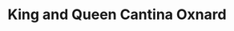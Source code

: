 ---
layout: place
title: "King and Queen Cantina Oxnard"
permalink: /california/oxnard/king-and-queen-cantina-oxnard.html
stateAbbr: CA
stateName: California
cityName: Oxnard
seo:
  name: "King and Queen Cantina Oxnard"
  type: Restaurant
  links: null
description: "King and Queen Cantina Oxnard serves delicious sushi in Oxnard, California. Try fresh Japanese dishes for a great dining experience. "
place_id: ChIJYS1xcuhN6IARy_n5m5V7NHQ
photos:
  - name: >-
      places/ChIJYS1xcuhN6IARy_n5m5V7NHQ/photos/AeeoHcJnQ39fs0nDYhAl4_BOxC4mdHUX5Ru7YgxmD6ndW0IZCV92ewJFkpvxqATZOrZ9GrobhVve66YxUehFqWwnxaQvy5tFERLefHt1Cy5lFgG5uc122JecFmlXD10o9ta0nry183vOaI0QWaEpm8_EJC6kmjY5VPuRc_ZKdZMXuS090nnX371OZSx3eKzpzszmMX5E_nUYiYLwP8Y-1KjmE-XLEc3FhfSSjo8btGRVvPlySi-oYGFzsREG_a2C2RhKRfAAYhU073DNy0IZvIDnZd7whpXiYRfr1kLYbLC8EP86g2I-qhUvzxjni6M3nva3Wvk1IeUC7ppww3BNj3FWZJyu-ZJ4h2Tix1xV1u0qoMIw6ewC7ysplTAIzqdSC_SKcsuL2va6vJCUfikf9ueFIf4YAHjyVnOU2HQdyjLY6v2_OA
    widthPx: 3024
    heightPx: 4032
    authorAttributions:
      - displayName: Wardenclyff3
        uri: https://maps.google.com/maps/contrib/110155022355854106456
        photoUri: >-
          https://lh3.googleusercontent.com/a-/ALV-UjUt5q8Pw1EWhBcGvVkqhf6eC_7fuz4Kx9gZKetfPGXnf2DwWBIV=s100-p-k-no-mo
    flagContentUri: >-
      https://www.google.com/local/imagery/report/?cb_client=maps_api_places.places_api&image_key=!1e10!2sCIHM0ogKEICAgICh-N3aOg&hl=en-US
    googleMapsUri: >-
      https://www.google.com/maps/place//data=!3m4!1e2!3m2!1sCIHM0ogKEICAgICh-N3aOg!2e10!4m2!3m1!1s0x80e84de872712d61:0x74347b959bf9f9cb
  - name: >-
      places/ChIJYS1xcuhN6IARy_n5m5V7NHQ/photos/AeeoHcJ2vgEFmc-FwB-Fj62RPiBQekNvf11wKPZKqESrIn0W1KlX0yqJE7D4LiZ06P72PNa4JRxGHpJf_JZY2JT6ZtA4sygb3jNn-s12B7pHJIaopzrIMGla_d4LewyH8_BWNeeG9JuzVnyLNNYuUv1hS7KboPrWN9NCWrv9XgEC9EJ_N0lEgijLJ7BPMeRSlU5_LoLj6z8jjTzrOvz1iUn6LSeZ0GvXjQsj74tAYX_vKgLI2NcLcbLZfTSYrCJAgk8un3JKV3dzutkqoozwAOvT51Dnwqp_ZxN76Xp4dbZnT3md0GR7nWqYX8fc7m9dj4Ki6Tld16r0e6fn7I1V7Zj-ebRjjd-hMFDDGoqsZbyYdftGKNDVU1y-hWDEidWrPsK7pdx2ncd9C-MaxHMMgIBRgACn-SgFO8RcZsGGDYhGj7gEPY1FLYeVz6aIOzrptQ
    widthPx: 3823
    heightPx: 2625
    authorAttributions:
      - displayName: Reality Studio LLC
        uri: https://maps.google.com/maps/contrib/115633645091529512457
        photoUri: >-
          https://lh3.googleusercontent.com/a-/ALV-UjVjrc5ShZXGwDPH3-Ov3lKxPOko_Bs2Pwi8Aib4ZWC_TEkWAbPGSA=s100-p-k-no-mo
    flagContentUri: >-
      https://www.google.com/local/imagery/report/?cb_client=maps_api_places.places_api&image_key=!1e10!2sCIABIhADycKzdCflJGffh5EADZ1p&hl=en-US
    googleMapsUri: >-
      https://www.google.com/maps/place//data=!3m4!1e2!3m2!1sCIABIhADycKzdCflJGffh5EADZ1p!2e10!4m2!3m1!1s0x80e84de872712d61:0x74347b959bf9f9cb
  - name: >-
      places/ChIJYS1xcuhN6IARy_n5m5V7NHQ/photos/AeeoHcKaxZ5PYjuyfepkKdx5a-Rtkj-j2QU-Kf58JJR2PqmfymQoQvsEQx7wC8NvmWpQcPpRsDZS1wk6ByhTPtWb0TTZuYqPELESZX5Irad-W6V_M5scGI1AFXhiU-wVl10N8-6XSZe3jgmNNO5xZpc60K3RfNwz_xtHbZeb9J7w3LLkH5wJBtth7fGKib44FccNri2Y-VkEzLit57mogPMSQZtRmICCW_hLOT7H1I2FoDJTpnO7VjmBC-QSUTbbQfoxJ1sp5gC7DNnhVuMkVuMm4XWTl71whCG5iQ2OGtcLLjJYjZ8ZcY8_EW_OAtjr6DnD8lOd6-zoIFDVsS30WoL_vR415vLhuZdvZPSmXAXuoSq3hhy_4PV_KAIJMh2xZZ02RMKp7RJ8tRrRUW3B37ZIabFv3_w8hswBwNzrblVS-OY
    widthPx: 4080
    heightPx: 3072
    authorAttributions:
      - displayName: Raymond Carbonneau Robles
        uri: https://maps.google.com/maps/contrib/105923406876161039926
        photoUri: >-
          https://lh3.googleusercontent.com/a-/ALV-UjXgZV0S7gLs3YNKun8iwT9j-2pn4FdW-JhmNKyvwvxJeVCQZnuvrA=s100-p-k-no-mo
    flagContentUri: >-
      https://www.google.com/local/imagery/report/?cb_client=maps_api_places.places_api&image_key=!1e10!2sCIHM0ogKEICAgICbqY3GYg&hl=en-US
    googleMapsUri: >-
      https://www.google.com/maps/place//data=!3m4!1e2!3m2!1sCIHM0ogKEICAgICbqY3GYg!2e10!4m2!3m1!1s0x80e84de872712d61:0x74347b959bf9f9cb
  - name: >-
      places/ChIJYS1xcuhN6IARy_n5m5V7NHQ/photos/AeeoHcLky_vmDeMgkKe_90wuU1Ja5-7qwgVPNyzgQ3l_vGRzDcHpYL_5er6oB4nR7lYF1JgmV2qGsZCxo8Ma-xUGP_nZdRDvY_WF66YS-_iZ6HTn7zZDzzFb2Mo3qFmFB1EWAdxg_9fTuZQJNlKbh9RF7fl_RsIt4BfzwzV1d4JWmBiUq6qdzu2ubLiMfpJHsrSjXNld5szF3p2EFWu9bwSI3RdFWjOpLJHP84gf9IGiErrz3zk7Kq34gk7inYUvLqXTa8VEa4MuTB8BKK3vf4ozkHiLspse4gJRHl1eYT68DiUZlEaolZIT8CazoqmU97bwX5SFDckQk1mCheuP5vW7qO5HXJ4-u7soUobqRfc5YFT115pU7AG0KRAMaeoyfhMDF7YwSMcLaZlAJQss73HGMJ47nFfmywEPLdFv4T-t8BiuAQ
    widthPx: 3024
    heightPx: 4032
    authorAttributions:
      - displayName: Jennifer Lim
        uri: https://maps.google.com/maps/contrib/105060553241431312939
        photoUri: >-
          https://lh3.googleusercontent.com/a-/ALV-UjUJXnrtVvALVvJ4GbseU1KDHYDGmAX_bzh4gFdtEGFQoUbWMTJ_=s100-p-k-no-mo
    flagContentUri: >-
      https://www.google.com/local/imagery/report/?cb_client=maps_api_places.places_api&image_key=!1e10!2sCIHM0ogKEICAgIDn7u65Sw&hl=en-US
    googleMapsUri: >-
      https://www.google.com/maps/place//data=!3m4!1e2!3m2!1sCIHM0ogKEICAgIDn7u65Sw!2e10!4m2!3m1!1s0x80e84de872712d61:0x74347b959bf9f9cb
  - name: >-
      places/ChIJYS1xcuhN6IARy_n5m5V7NHQ/photos/AeeoHcL90ev48bRjr_1gD62xiUq0Y2r-mjWUHkjx7m2l1_6mdarihW0UK9ubt_RmADExMuNMDlvXbPbXCbOukNMXmOX5f9DiJRvFqOMg8MVJ650tSMdSdhTkcIiBH4IpHLIKWg98BkVgSi5D_r3Zfe2GagA4id_kQX77KenBlphCTShcSVim_Ly4kU_MwOdSjSkZN0XJUGP-Q9gi6XcS5GN_jTCF_-MeCExAKG1bYVuWQZ0QLsPYGCh2-m_vC3Ig5UuTJEhdEnugkQlzpG_iXIyb6I53I04b9dvFHs7Ufmfa4jqwCqfnaNn7fcNBo0ffA-8-htrEH0PDij1Rt-B5LrYa8lb4tg9bwBwoK3gBEJ86kKD5H8ZK7K5nLZ8FV9eGbuckY0k5V65zHj1saz6ZPF8nJG-lBz4hy7MQ-CdzXqs3YUuACB0
    widthPx: 4000
    heightPx: 1868
    authorAttributions:
      - displayName: Edith Rodriguez
        uri: https://maps.google.com/maps/contrib/111085754252918491473
        photoUri: >-
          https://lh3.googleusercontent.com/a-/ALV-UjW3t_6oRHqistyrd8_gKXO_fdy2vEUSPMVP4YMNaSkXiQSDpu_Afg=s100-p-k-no-mo
    flagContentUri: >-
      https://www.google.com/local/imagery/report/?cb_client=maps_api_places.places_api&image_key=!1e10!2sCIHM0ogKEICAgMCIlr2omwE&hl=en-US
    googleMapsUri: >-
      https://www.google.com/maps/place//data=!3m4!1e2!3m2!1sCIHM0ogKEICAgMCIlr2omwE!2e10!4m2!3m1!1s0x80e84de872712d61:0x74347b959bf9f9cb
  - name: >-
      places/ChIJYS1xcuhN6IARy_n5m5V7NHQ/photos/AeeoHcKqL0tuWVVORqYwj1Ur-rcxUvk2SCAUaS296Kuh-F1McEHT5CwFf20UHhAix3e_m4mwX3J_ZXu7ojG-M9RzqvixcZkzjB0CsxQ3z04FEn32ZM1nIckJwFJQ6R-R2vbqV0GJbT2qswjzXwy3WMdh4c3ki36MLXGJzNCiJZOlGb6lBfspizcNAI94ZZQVbq4DlGkgbpoZH1z0ZsKYDSq4_lxnB2289o6XbmNtYRr9qSl-Ap8C-qyPF8JgYfGfnVaiS2bvfKRObamAaKPwap1vECt-Nf4JSn4AeILtwSIKeX35gTT-k9XB-X5fBB3P4WPZ6kkTl7lTAwrSfh5rd4py3T6E8TCMbxPILmQLA2aSbX3Qz957MSOgdvQb7YTALxCSlO5ENygZZI2F-Iw5jw-uuAH-7YKTUO75UKkDxHqIs5i8PghT
    widthPx: 3024
    heightPx: 4032
    authorAttributions:
      - displayName: Evelia Valle
        uri: https://maps.google.com/maps/contrib/110399771427129753613
        photoUri: >-
          https://lh3.googleusercontent.com/a-/ALV-UjWS85yi1idEQGqEmampXlWUeCHuPvydz6gD1WSr9IA4gZdi2PmT=s100-p-k-no-mo
    flagContentUri: >-
      https://www.google.com/local/imagery/report/?cb_client=maps_api_places.places_api&image_key=!1e10!2sCIHM0ogKEICAgIDL-sDA9AE&hl=en-US
    googleMapsUri: >-
      https://www.google.com/maps/place//data=!3m4!1e2!3m2!1sCIHM0ogKEICAgIDL-sDA9AE!2e10!4m2!3m1!1s0x80e84de872712d61:0x74347b959bf9f9cb
  - name: >-
      places/ChIJYS1xcuhN6IARy_n5m5V7NHQ/photos/AeeoHcKItmGV9MDoc1oZPRXQUjEFIBkp79bR37sakNcCAoVjAkk_DZhmrgGBtHsSxhSyHIJ9QJCOoTJKETwh5VIx1Jz6tNdGN-NC0ZCSKKTNmDM1eBSZCZ5FPBZiXIvjFpH4JlavjFztqAo4_a-upma_ZtbRzYGndTGa9j5BLiCuZieYsIBR26vRKtmkZYRyW046_RhEbu23HDtWIvUlWchrHOmLr5pS4DPpRw-gYgGZHDGnWnMppMfmAqQZim0-7kpwPPXqEiC7sI5lQjRO9zDsITj-9SLJE2H_PtD8e3Sq6Gf8HRb0Rrah6hVMlHTlNXZVVwJ91x1s_nlO_vGNqEbRXmIWaajzX1xesOa3FfiKrXKPa7Brm2YuAhSU6enjMQNg2XqkyPab03hfNZ6N8lMG07Kn05egTke4eEB-leRPy4qP3Q
    widthPx: 4080
    heightPx: 3072
    authorAttributions:
      - displayName: Raymond Carbonneau Robles
        uri: https://maps.google.com/maps/contrib/105923406876161039926
        photoUri: >-
          https://lh3.googleusercontent.com/a-/ALV-UjXgZV0S7gLs3YNKun8iwT9j-2pn4FdW-JhmNKyvwvxJeVCQZnuvrA=s100-p-k-no-mo
    flagContentUri: >-
      https://www.google.com/local/imagery/report/?cb_client=maps_api_places.places_api&image_key=!1e10!2sCIHM0ogKEICAgICbqY3GQg&hl=en-US
    googleMapsUri: >-
      https://www.google.com/maps/place//data=!3m4!1e2!3m2!1sCIHM0ogKEICAgICbqY3GQg!2e10!4m2!3m1!1s0x80e84de872712d61:0x74347b959bf9f9cb
  - name: >-
      places/ChIJYS1xcuhN6IARy_n5m5V7NHQ/photos/AeeoHcI2tiBU9jOqjtNadZRPe0LjBeXjerCul8x6jvg2BRk5kzDDpOWmGg9KBLBezsgcLVgf5p27EZVmMkKryfkKbgd4bYGDlEr5cXO6vU5tRSvy4ti1dKM_Sd0WbC40arGuOS-9Biwswo8efprPifsQ3cLAHRHXfmRphtVDbqWGDJPc1FkPqh1gXxlUznNmAHrM9ukaFqbu01jWt80k4H4ckGZ-7NzJlVRh9qiK8HZB51yyjA2Q8JVlpyz59XTuQ5ipg9K3FoTsG4AIzSPeUjPR1wBcYW9KZw4M4qmROGYxS5pPm0GWBY5cldW2Ulikj-7TBxeSHygTYoVrPy2lQh2Nehld_4zYtNLg1Cn0gLToKqr4UXkQdXjNalgnC6CVgBP2bcEdBZbMKMGrG47VDFoDj1d2NEbdBj8sb19XTHVCNm6YieXU
    widthPx: 3024
    heightPx: 4032
    authorAttributions:
      - displayName: Alex Kim
        uri: https://maps.google.com/maps/contrib/104251570240608059647
        photoUri: >-
          https://lh3.googleusercontent.com/a-/ALV-UjV99drLBcgNcGtAjFAqttkFGWKh1BmNqPhShWeEw5anajwzHTPgiQ=s100-p-k-no-mo
    flagContentUri: >-
      https://www.google.com/local/imagery/report/?cb_client=maps_api_places.places_api&image_key=!1e10!2sCIHM0ogKEICAgICHtKu87QE&hl=en-US
    googleMapsUri: >-
      https://www.google.com/maps/place//data=!3m4!1e2!3m2!1sCIHM0ogKEICAgICHtKu87QE!2e10!4m2!3m1!1s0x80e84de872712d61:0x74347b959bf9f9cb
  - name: >-
      places/ChIJYS1xcuhN6IARy_n5m5V7NHQ/photos/AeeoHcJ_MMAR867jrm-0LDUJyDUxrgqaXLZtXagwKX7NWte8YNhPskIFCwGTZs6cOU8mfqqwBzX5Mv9lIFDapkr9WXWqoPNYuYDiwQROLS44JgZz-QPH96gwrq4k4DIWwTmmmJw5aqS1m_06Sk1ih6pU2ikJO5UYjLxAa1JktCCsu7d51n4-GyvENoscetNLnBBaBihA5DeOk3MspP03q25tedhBHMAqvtgwMUIZ-C9v7o905YjwKRkCu_3D77pME_XrV1XBIkh__pqW28j_8BjNJRKeKyx-jTUJf0b24mDPheUmYslxX7YXhDtjdn61v3R83qOJvMKCLmLb6YR_z_jeIJ05vkxEE4NnaG33AfiLyCqJZ3WHIgJNoGqmJhBHp4MwRRIxNB4Oh7a4VaSe7LyNRScGvpwNhvk2qbySa4RTwGZjQiE
    widthPx: 4032
    heightPx: 3024
    authorAttributions:
      - displayName: Eileen Rodriguez
        uri: https://maps.google.com/maps/contrib/102238867187823515537
        photoUri: >-
          https://lh3.googleusercontent.com/a-/ALV-UjVnSZfzBcDhPm5AP6a_SVVFSv2b70Ay7qu71xZpEtTppr_iND8m=s100-p-k-no-mo
    flagContentUri: >-
      https://www.google.com/local/imagery/report/?cb_client=maps_api_places.places_api&image_key=!1e10!2sCIHM0ogKEICAgICZmoDF7gE&hl=en-US
    googleMapsUri: >-
      https://www.google.com/maps/place//data=!3m4!1e2!3m2!1sCIHM0ogKEICAgICZmoDF7gE!2e10!4m2!3m1!1s0x80e84de872712d61:0x74347b959bf9f9cb
  - name: >-
      places/ChIJYS1xcuhN6IARy_n5m5V7NHQ/photos/AeeoHcLE6f744w1hikSvmvK7OrT5QZxn8b4-VJ3jmXchqsZsKjj8-gvnuuK78qkzP4KIM87nAU9ADFh13hz1KltSxiMpDXWCU4gIs1IhPGBszQ89KcVVjEfAXZkZ0xlfSbqOJGe7NxWRZ7u4-qqSjNJBuo1O3bHyp7iRfss796AdqTXlspEVNaZ6Mvm7VCXalCGGRuXG4wCgyaFktXvrHJoJsT2EJq3oTYGRphGJ4CxeR7ClpdnDhzvLB0urdN1ttYnaG4-IJkWS-JRGcgkf3BnOq3fAB7xgv3fx_aIm-hm_FCfSJA8kTwzxK_kRJtSvcQLE8lQUzhPBdgQtOYbE_2SLAH9VzWS0XnfSHjHw3LL7w0V5AF97FBZm4XDpX0wHY_pWVcAXwc4lNq-rujqO09D8Swdek8cpv9xPSE93Pyb4PKuPUC8_
    widthPx: 4080
    heightPx: 3072
    authorAttributions:
      - displayName: Mark Smith
        uri: https://maps.google.com/maps/contrib/107170777792148965576
        photoUri: >-
          https://lh3.googleusercontent.com/a-/ALV-UjWnYYRKzMkrqd4tFucxlu1FcaOOO4LjIYWBNgrFkJ2-O-ryLJrNeA=s100-p-k-no-mo
    flagContentUri: >-
      https://www.google.com/local/imagery/report/?cb_client=maps_api_places.places_api&image_key=!1e10!2sCIHM0ogKEICAgIC3hNG0qwE&hl=en-US
    googleMapsUri: >-
      https://www.google.com/maps/place//data=!3m4!1e2!3m2!1sCIHM0ogKEICAgIC3hNG0qwE!2e10!4m2!3m1!1s0x80e84de872712d61:0x74347b959bf9f9cb
address: 511 Town Center Dr space 3015, Oxnard, CA 93036, USA
street: 511 Town Center Dr space 3015
city: Oxnard
state: CA
zip: '93036'
country: USA
neighborhood: Riverpark
latitude: '34.239247'
longitude: '-119.177040'
accessibility_options:
  wheelchairAccessibleParking: true
  wheelchairAccessibleEntrance: true
  wheelchairAccessibleRestroom: true
  wheelchairAccessibleSeating: true
business_status: OPERATIONAL
name: King and Queen Cantina Oxnard
google_maps_links:
  directionsUri: >-
    https://www.google.com/maps/dir//''/data=!4m7!4m6!1m1!4e2!1m2!1m1!1s0x80e84de872712d61:0x74347b959bf9f9cb!3e0
  placeUri: https://maps.google.com/?cid=8373453489685789131
  writeAReviewUri: >-
    https://www.google.com/maps/place//data=!4m3!3m2!1s0x80e84de872712d61:0x74347b959bf9f9cb!12e1
  reviewsUri: >-
    https://www.google.com/maps/place//data=!4m4!3m3!1s0x80e84de872712d61:0x74347b959bf9f9cb!9m1!1b1
  photosUri: >-
    https://www.google.com/maps/place//data=!4m3!3m2!1s0x80e84de872712d61:0x74347b959bf9f9cb!10e5
primary_type: Mexican Restaurant
opening_hours:
  regular: null
  current: null
secondary_opening_hours:
  regular:
    weekdayDescriptions: null
    type: null
  current:
    weekdayDescriptions: null
    type: null
phone: null
price_level: null
price_range: null
rating: null
rating_count: 0
website: null
reviews: null
parking_options: null
payment_options: null
allow_dogs: null
curbside_pickup: null
delivery: null
dine_in: null
good_for_children: null
good_for_groups: null
good_for_sports: null
live_music: null
menu_for_children: null
outdoor_seating: null
reservable: null
restroom: null
serves_beer: null
serves_breakfast: null
serves_brunch: null
serves_cocktails: null
serves_coffee: null
serves_dinner: null
serves_dessert: null
serves_lunch: null
serves_vegetarian_food: null
serves_wine: null
takeout: null
summary: null

---